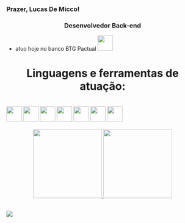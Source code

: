 ### Prazer, Lucas De Micco!
<h3 align="center">Desenvolvedor Back-end</h3>

- atuo hoje no banco BTG Pactual <img height="40" src="[https://freepngimg.com/download/java/85390-java-language-text-programming-logo-programmer.png](https://play-lh.googleusercontent.com/O5Z9jsv79WTfdd37TFPyIwAQjNotIZTTEC6sOXaD3_2IXrMjtOI2ZnqReOicI3TgmqI=w240-h480-rw)">

<h1 align="center">Linguagens e ferramentas de atuação: </h1>
<div style="display: inline_block"><br>
<code><img height="40" src="https://freepngimg.com/download/java/85390-java-language-text-programming-logo-programmer.png"></code>
<code><img height="40" src="https://www.svgrepo.com/show/354245/quarkus-icon.svg"></code>
<code><img height="40" src="https://upload.wikimedia.org/wikipedia/commons/5/5c/AWS_Simple_Icons_AWS_Cloud.svg"></code>
<code><img height="40" src="https://upload.wikimedia.org/wikipedia/commons/thumb/e/ee/.NET_Core_Logo.svg/1024px-.NET_Core_Logo.svg.png"></code>
<code><img height="40" src="https://iconape.com/wp-content/files/sh/51404/svg/c--4.svg"></code>
<code><img height="40" src="https://logos-world.net/wp-content/uploads/2021/02/Docker-Symbol.png"></code>
<code><img height="40" src="https://upload.wikimedia.org/wikipedia/labs/b/ba/Kubernetes-icon-color.svg"></code>
</div>
</br>
<div align="center">
  <a href="https://github.com/lucasdemicco">
  <img height="180em" src="https://github-readme-stats.vercel.app/api?username=lucasdemicco&show_icons=true&theme=dracula&include_all_commits=true&count_private=true"/>
  <img height="180em" src="https://github-readme-stats.vercel.app/api/top-langs/?username=lucasdemicco&layout=compact&langs_count=7&theme=dracula"/>
</div>

 ##
 
<div> 
  <a href="https://www.linkedin.com/in/lucas-de-micco-a40b23208/" target="_blank"><img src="https://img.shields.io/badge/-LinkedIn-%230077B5?style=for-the-badge&logo=linkedin&logoColor=white" target="_blank"></a> 
 
<!--  ![Snake animation](https://github.com/henriquedemicco/henriquedemicco/blob/output/github-contribution-grid-snake.svg)
 -->
</div>



